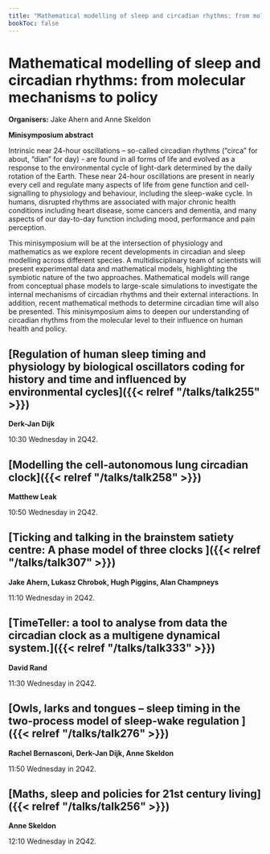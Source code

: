 ```yaml
---
title: "Mathematical modelling of sleep and circadian rhythms: from molecular mechanisms to policy"
bookToc: false
---
```


# Mathematical modelling of sleep and circadian rhythms: from molecular mechanisms to policy

**Organisers:** Jake Ahern and Anne Skeldon

**Minisymposium abstract**

Intrinsic near 24-hour oscillations – so-called circadian rhythms (“circa” for about, “dian” for day) - are found in all forms of life and evolved as a response to the environmental cycle of light-dark determined by the daily rotation of the Earth. These near 24-hour oscillations are present in nearly every cell and regulate many aspects of life from gene function and cell-signalling to physiology and behaviour, including the sleep-wake cycle. In humans, disrupted rhythms are associated with major chronic health conditions including heart disease, some cancers and dementia, and many aspects of our day-to-day function including mood, performance and pain perception.

This minisymposium will be at the intersection of physiology and mathematics as we explore recent developments in circadian and sleep modelling across different species. A multidisciplinary team of scientists will present experimental data and mathematical models, highlighting the symbiotic nature of the two approaches. Mathematical models will range from conceptual phase models to large-scale simulations to investigate the internal mechanisms of circadian rhythms and their external interactions. In addition, recent mathematical methods to determine circadian time will also be presented. This minisymposium aims to deepen our understanding of circadian rhythms from the molecular level to their influence on human health and policy.  



## [Regulation of human sleep timing and physiology by biological oscillators coding for history and time and influenced by environmental cycles]({{< relref "/talks/talk255" >}})

**Derk-Jan Dijk**

10:30 Wednesday in 2Q42.


## [Modelling the cell-autonomous lung circadian clock]({{< relref "/talks/talk258" >}})

**Matthew Leak**

10:50 Wednesday in 2Q42.


## [Ticking and talking in the brainstem satiety centre: A phase model of three clocks    ]({{< relref "/talks/talk307" >}})

**Jake Ahern, Lukasz Chrobok, Hugh Piggins, Alan Champneys**

11:10 Wednesday in 2Q42.


## [TimeTeller: a tool to analyse from data the circadian clock as a multigene dynamical system.]({{< relref "/talks/talk333" >}})

**David Rand**

11:30 Wednesday in 2Q42.


## [Owls, larks and tongues – sleep timing in the two-process model of sleep-wake regulation ]({{< relref "/talks/talk276" >}})

**Rachel Bernasconi, Derk-Jan Dijk, Anne Skeldon**

11:50 Wednesday in 2Q42.


## [Maths, sleep and policies for 21st century living]({{< relref "/talks/talk256" >}})

**Anne Skeldon**

12:10 Wednesday in 2Q42.


